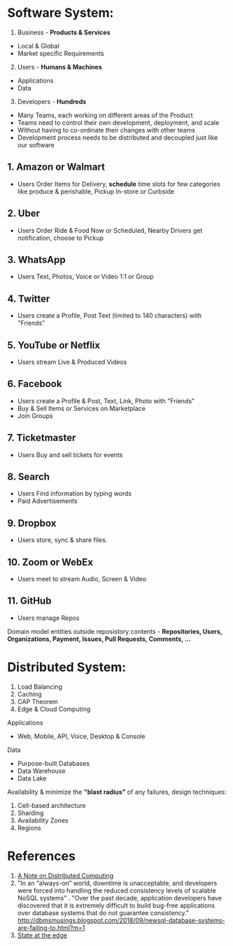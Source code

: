 # Software System:

1. Business - **Products & Services**
* Local & Global
* Market specific Requirements 
2. Users - **Humans & Machines** 
* Applications
* Data
3. Developers - **Hundreds**
* Many Teams, each working on different areas of the Product
* Teams need to control their own development, deployment, and scale
* Without having to co-ordinate their changes with other teams
* Development process needs to be distributed and decoupled just like our software

## 1. Amazon or Walmart 
* Users Order Items for Delivery, **schedule** time slots for few categories like produce & perishable, Pickup In-store or Curbside
## 2. Uber
* Users Order Ride & Food Now or Scheduled, Nearby Drivers get notification, choose to Pickup 
## 3. WhatsApp
* Users Text, Photos, Voice or Video 1:1 or Group
## 4. Twitter
* Users create a Profile, Post Text (limited to 140 characters) with "Friends"
## 5. YouTube or Netflix
* Users stream Live & Produced Videos
## 6. Facebook
* Users create a Profile & Post, Text, Link, Photo with "Friends"
* Buy & Sell Items or Services on Marketplace
* Join Groups
## 7. Ticketmaster
* Users Buy and sell tickets for events
## 8. Search
* Users Find information by typing words
* Paid Advertisements
## 9. Dropbox
* Users store, sync & share files. 

## 10. Zoom or WebEx
* Users meet to stream Audio, Screen & Video

## 11. GitHub
* Users manage Repos

Domain model entities outside reposistory contents - **Repositories, Users, Organizations, Payment, Issues, Pull Requests, Comments, ...**

# Distributed System:

1. Load Balancing
2. Caching
3. CAP Theorem
4. Edge & Cloud Computing

Applications
* Web, Mobile, API, Voice, Desktop & Console 

Data
* Purpose-built Databases
* Data Warehouse
* Data Lake

Availability & minimize the **"blast radius"** of any failures, design techniques:
1. Cell-based architecture
2. Sharding
3. Availability Zones
4. Regions

# References

1. [A Note on Distributed Computing](https://github.com/papers-we-love/papers-we-love/blob/master/distributed_systems/a-note-on-distributed-computing.pdf)
2. "In an “always-on” world, downtime is unacceptable, and developers were forced into handling the reduced consistency levels of scalable NoSQL systems" . "Over the past decade, application developers have discovered that it is extremely difficult to build bug-free applications over database systems that do not guarantee consistency." http://dbmsmusings.blogspot.com/2018/09/newsql-database-systems-are-failing-to.html?m=1
3. [State at the edge](https://www.fastly.com/blog/state-at-the-edge)


